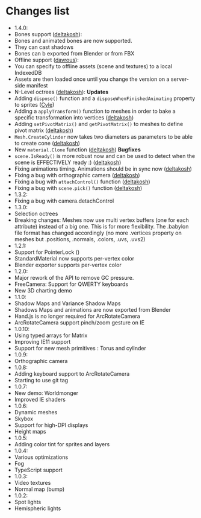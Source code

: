 Changes list
============
- 1.4.0:
- Bones support ([deltakosh](http://www.github.com/deltakosh)): 
 - Bones and animated bones are now supported.
 - They can cast shadows
 - Bones can b exported from Blender or from FBX
- Offline support ([davrous](https://github.com/davrous)):
 - You can specify to offline assets (scene and textures) to a local IndexedDB
 - Assets are then loaded once until you change the version on a server-side manifest
- N-Level octrees ([deltakosh](http://www.github.com/deltakosh)):
**Updates**
- Adding ```dispose()``` function and a ```disposeWhenFinishedAnimating``` property to sprites ([Cyle](http://github.com/CYle/))
- Adding a ```applyTransform()``` function to meshes in order to bake a specific transformation into vertices ([deltakosh](http://www.github.com/deltakosh))
- Adding ```setPivotMatrix()``` and ```getPivotMatrix()``` to meshes to define pivot matrix ([deltakosh](http://www.github.com/deltakosh))
- ```Mesh.CreateCylinder``` now takes two diameters as parameters to be able to create cone ([deltakosh](http://www.github.com/deltakosh)) 
- New ```material.Clone``` function ([deltakosh](http://www.github.com/deltakosh)) 
**Bugfixes**
- ```scene.IsReady()``` is more robust now and can be used to detect when the scene is EFFECTIVELY ready :) ([deltakosh](http://www.github.com/deltakosh))
- Fixing animations timing. Animations should be in sync now ([deltakosh](http://www.github.com/deltakosh))
- Fixing a bug with orthographic camera ([deltakosh](http://www.github.com/deltakosh))
- Fixing a bug with ```attachControl()``` function ([deltakosh](http://www.github.com/deltakosh))
- Fixing a bug with ```scene.pick()``` function ([deltakosh](http://www.github.com/deltakosh))
- 1.3.2:
 - Fixing a bug with camera.detachControl
- 1.3.0:
 - Selection octrees
 - Breaking changes: Meshes now use multi vertex buffers (one for each attribute) instead of a big one. This is for more flexibility. The .babylon file format has changed accordingly (no more .vertices property on meshes but .positions, .normals, .colors, .uvs, .uvs2)
- 1.2.1:
 - Support for PointerLock ()
 - StandardMaterial now supports per-vertex color
 - Blender exporter supports per-vertex color
- 1.2.0:
 - Major rework of the API to remove GC pressure.
 - FreeCamera: Support for QWERTY keyboards
 - New 3D charting demo
- 1.1.0:
 - Shadow Maps and Variance Shadow Maps
 - Shadows Maps and animations are now exported from Blender
 - Hand.js is no longer required for ArcRotateCamera
 - ArcRotateCamera support pinch/zoom gesture on IE
- 1.0.10:
 - Using typed arrays for Matrix
 - Improving IE11 support
 - Support for new mesh primitives : Torus and cylinder
- 1.0.9:
 - Orthographic camera
- 1.0.8:
 - Adding keyboard support to ArcRotateCamera
 - Starting to use git tag
- 1.0.7:
 - New demo: Worldmonger
 - Improved IE shaders
- 1.0.6:
 - Dynamic meshes
 - Skybox
 - Support for high-DPI displays
 - Height maps
- 1.0.5:
 - Adding color tint for sprites and layers
- 1.0.4:
 - Various optimizations
 - Fog
 - TypeScript support
- 1.0.3:
 - Video textures
 - Normal map (bump) 
- 1.0.2:
 - Spot lights
 - Hemispheric lights

